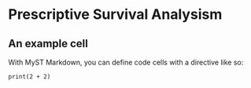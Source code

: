 
# Prescriptive Survival Analysism



## An example cell

With MyST Markdown, you can define code cells with a directive like so:

```{code-cell}
print(2 + 2)
```
